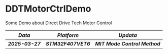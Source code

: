 # DDTMotorCtrlDemo
Some Demo about Direct Drive Tech Motor Control

|***Data***|***Platform***|***Updata***|
|------------|----------|--------------|
|***2025-03-27***|***STM32F407VET6***|***MIT Mode Control Method***|
